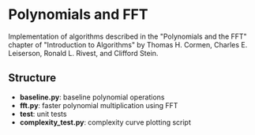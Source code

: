 # Polynomials and FFT

Implementation of algorithms described in the "Polynomials and the FFT" chapter of "Introduction to Algorithms" by
Thomas H. Cormen, Charles E. Leiserson, Ronald L. Rivest, and Clifford Stein.

## Structure
- **baseline.py**: baseline polynomial operations
- **fft.py**: faster polynomial multiplication using FFT
- **test**: unit tests
- **complexity_test.py**: complexity curve plotting script